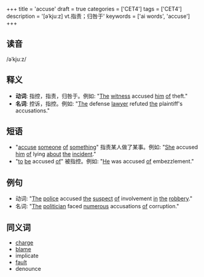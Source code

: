 +++
title = 'accuse'
draft = true
categories = ['CET4']
tags = ['CET4']
description = '[əˈkjuːz] vt.指责；归咎于'
keywords = ['ai words', 'accuse']
+++

## 读音
/əˈkjuːz/

## 释义
- **动词**: 指控，指责，归咎于。例如: "[The](/zh/post/the/) [witness](/zh/post/witness/) accused [him](/zh/post/him/) [of](/zh/post/of/) theft."
- **名词**: 控诉，指控。例如: "[The](/zh/post/the/) defense [lawyer](/zh/post/lawyer/) refuted [the](/zh/post/the/) plaintiff's accusations."

## 短语
- "[accuse](/zh/post/accuse/) [someone](/zh/post/someone/) [of](/zh/post/of/) [something](/zh/post/something/)" 指责某人做了某事。例如: "[She](/zh/post/she/) accused [him](/zh/post/him/) [of](/zh/post/of/) lying [about](/zh/post/about/) [the](/zh/post/the/) [incident](/zh/post/incident/)."
- "[to](/zh/post/to/) [be](/zh/post/be/) accused [of](/zh/post/of/)" 被指控。例如: "[He](/zh/post/he/) was accused [of](/zh/post/of/) embezzlement."

## 例句
- 动词: "[The](/zh/post/the/) [police](/zh/post/police/) accused [the](/zh/post/the/) [suspect](/zh/post/suspect/) [of](/zh/post/of/) involvement [in](/zh/post/in/) [the](/zh/post/the/) [robbery](/zh/post/robbery/)."
- 名词: "[The](/zh/post/the/) [politician](/zh/post/politician/) faced [numerous](/zh/post/numerous/) accusations [of](/zh/post/of/) corruption."

## 同义词
- [charge](/zh/post/charge/)
- [blame](/zh/post/blame/)
- implicate
- [fault](/zh/post/fault/)
- denounce
